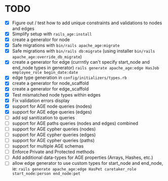 # TODO

- [x] Figure out / test how to add unique constraints and validations to nodes and edges
- [x] Simplify setup with `rails_age:install`
- [x] create a generator for node
- [x] Safe migrations with `bin/rails apache_age:migrate`
- [x] Safe migrations with `bin/rails db:migrate` (using installer `bin/rails apache_age:override_db_migrate`)
- [x] create a generator for edge (currntly can't specify start_node and end_node types in generator)
      `rails generate apache_age:edge HasJob employee_role begin_date:date`
- [x] edge type generation in `config/initializers/types.rb`
- [x] create a generator for node_scaffold
- [x] create a generator for edge_scaffold
- [x] Test mismatched node types within edges
- [x] Fix validation errors display
- [x] support for AGE node queries (nodes)
- [x] support for AGE edge queries (edges)
- [ ] add sql sanitization to queries
- [ ] support for AGE paths queries (nodes and edges) combined
- [ ] support for AGE cypher queries (nodes)
- [ ] support for AGE cypher queries (edges)
- [ ] support for AGE cypher queries (paths)
- [ ] support for multiple AGE schemas
- [ ] Enforce Private and Protected methods
- [ ] Add additional data-types for AGE properties (Arrays, Hashes, etc.)
- [ ] allow edge generator to use custom types for start_node and end_node, ie:
      `rails generate apache_age:edge HasPet caretaker_role start_node:person end_node:pet`
